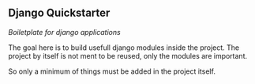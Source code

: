 ## Django Quickstarter

*Boiletplate for django applications*

The goal here is to build usefull django modules inside the project. The
project by itself is not ment to be reused, only the modules are important.

So only a minimum of things must be added in the project itself.